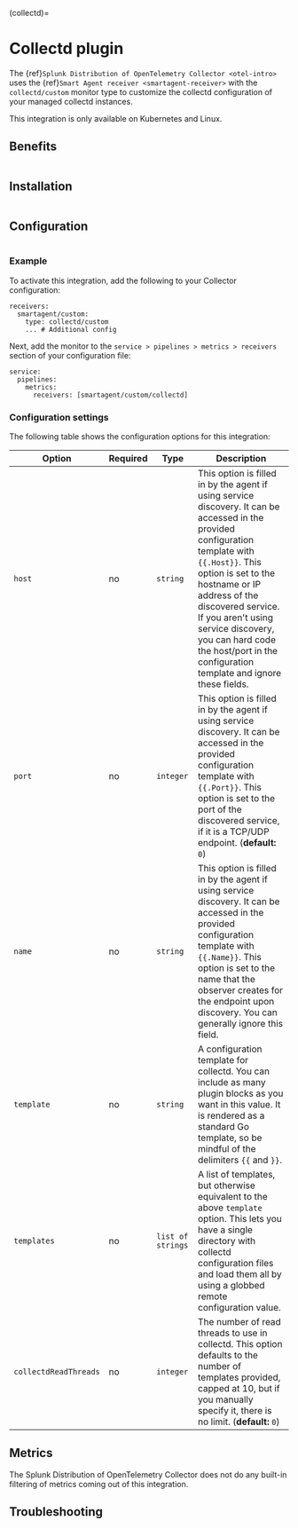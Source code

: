 (collectd)=

# Collectd plugin

<meta name="description" content="Use this Splunk Observability Cloud integration for the Collectd custom plugin monitor. See benefits, install, configuration, and metrics">

The {ref}`Splunk Distribution of OpenTelemetry Collector <otel-intro>` uses the {ref}`Smart Agent receiver <smartagent-receiver>` with the `collectd/custom` monitor type to customize the collectd configuration of your managed collectd instances.

This integration is only available on Kubernetes and Linux.

## Benefits

```{include} /_includes/benefits.md
```

##  Installation

```{include} /_includes/collector-installation-linux.md
```

## Configuration

```{include} /_includes/configuration.md
```
### Example

To activate this integration, add the following to your Collector configuration:

```
receivers:
  smartagent/custom:
    type: collectd/custom
    ... # Additional config
```

Next, add the monitor to the `service > pipelines > metrics > receivers` section of your configuration file:

```
service:
  pipelines:
    metrics:
      receivers: [smartagent/custom/collectd]
```
### Configuration settings 

The following table shows the configuration options for this integration:

| Option | Required | Type | Description |
| --- | --- | --- | --- |
| `host` | no | `string` | This option is filled in by the agent if using service discovery. It can be accessed in the provided configuration template with `{{.Host}}`. This option is set to the hostname or IP address of the discovered service. If you aren't using service discovery, you can hard code the host/port in the configuration template and ignore these fields. |
| `port` | no | `integer` | This option is filled in by the agent if using service discovery. It can be accessed in the provided configuration template with `{{.Port}}`. This option is set to the port of the discovered service, if it is a TCP/UDP endpoint. (**default:** `0`)|
| `name` | no | `string` | This option is filled in by the agent if using service discovery. It can be accessed in the provided configuration template with `{{.Name}}`. This option is set to the name that the observer creates for the endpoint upon discovery. You can generally ignore this field. |
| `template` | no | `string` | A configuration template for collectd. You can include as many plugin blocks as you want in this value.  It is rendered as a standard Go template, so be mindful of the delimiters `{{` and `}}`. |
| `templates` | no | `list of strings` | A list of templates, but otherwise equivalent to the above `template` option. This lets you have a single directory with collectd configuration files and load them all by using a globbed remote configuration value. |
| `collectdReadThreads` | no | `integer` | The number of read threads to use in collectd. This option defaults to the number of templates provided, capped at 10, but if you manually specify it, there is no limit. (**default:** `0`)|

## Metrics

The Splunk Distribution of OpenTelemetry Collector does not do any built-in filtering of metrics coming out of this integration.

## Troubleshooting

```{include} /_includes/troubleshooting.md
```